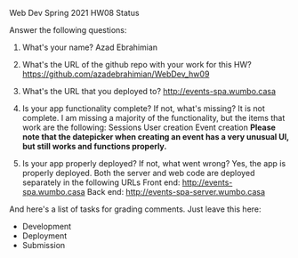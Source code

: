 
Web Dev Spring 2021 HW08 Status

Answer the following questions:


1. What's your name?
Azad Ebrahimian


2. What's the URL of the github repo with your work for this HW?
https://github.com/azadebrahimian/WebDev_hw09


3. What's the URL that you deployed to?
http://events-spa.wumbo.casa


4. Is your app functionality complete? If not, what's missing?
It is not complete. I am missing a majority of the functionality, but the items that work
are the following:
Sessions
User creation
Event creation
**Please note that the datepicker when creating an event has a very unusual UI, but still
works and functions properly.**


5. Is your app properly deployed? If not, what went wrong?
Yes, the app is properly deployed. Both the server and web code are deployed separately
in the following URLs
Front end: http://events-spa.wumbo.casa
Back end: http://events-spa-server.wumbo.casa




And here's a list of tasks for grading comments. Just leave this here:
 - Development
 - Deployment
 - Submission
